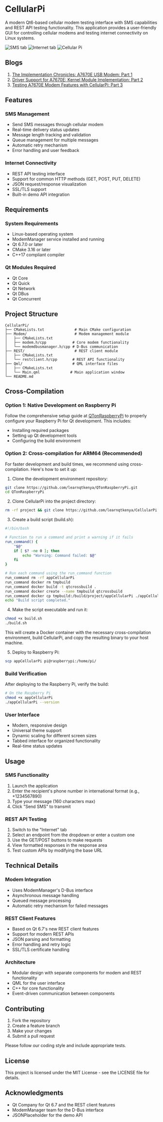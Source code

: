 # CellularPi

A modern Qt6-based cellular modem testing interface with SMS capabilities and REST API testing functionality. This application provides a user-friendly GUI for controlling cellular modems and testing internet connectivity on Linux systems.

![SMS tab](docs/SMS_tab.png)
![Internet tab](docs/Internet_tab.png)
![Cellular Pi](docs/Cellular_pi.jpeg)

## Blogs

1. [The Implementation Chronicles: A7670E USB Modem: Part 1](https://squared.co.ke/blog/cellular-connectivity-with-raspberry-pi-4b)
2. [Driver Support for A7670E: Kernel Module Implementation: Part 2](https://squared.co.ke/blog/driver-support-for-a7670e)
3. [Testing A7670E Modem Features with CellularPi: Part 3](https://squared.co.ke/blog/testing-cellular-connectivity-on-pi4b)

## Features

### SMS Management
- Send SMS messages through cellular modem
- Real-time delivery status updates
- Message length tracking and validation
- Queue management for multiple messages
- Automatic retry mechanism
- Error handling and user feedback

### Internet Connectivity
- REST API testing interface
- Support for common HTTP methods (GET, POST, PUT, DELETE)
- JSON request/response visualization
- SSL/TLS support
- Built-in demo API integration

## Requirements

### System Requirements
- Linux-based operating system
- ModemManager service installed and running
- Qt 6.7.0 or later
- CMake 3.16 or later
- C++17 compliant compiler

### Qt Modules Required
- Qt Core
- Qt Quick
- Qt Network
- Qt DBus
- Qt Concurrent

## Project Structure

```
CellularPi/
├── CMakeLists.txt              # Main CMake configuration
├── Modem/                      # Modem management module
│   ├── CMakeLists.txt
│   ├── modem.h/cpp            # Core modem functionality
│   └── modemdbusmanager.h/cpp # D-Bus communication
├── REST/                       # REST client module
│   ├── CMakeLists.txt
│   └── restclient.h/cpp       # REST API functionality
├── Qml/                       # QML interface files
│   ├── CMakeLists.txt
│   └── Main.qml              # Main application window
└── README.md
```

## Cross-Compilation

### Option 1: Native Development on Raspberry Pi

Follow the comprehensive setup guide at [QTonRaspberryPi](https://github.com/learnqtkenya/QTonRaspberryPi) to properly configure your Raspberry Pi for Qt development. This includes:
- Installing required packages
- Setting up Qt development tools
- Configuring the build environment

### Option 2: Cross-compilation for ARM64 (Recommended)

For faster development and build times, we recommend using cross-compilation. Here's how to set it up:

1. Clone the development environment repository:
```bash
git clone https://github.com/learnqtkenya/QTonRaspberryPi.git
cd QTonRaspberryPi
```

2. Clone CellularPi into the project directory:
```bash
rm -rf project && git clone https://github.com/learnqtkenya/CellularPi.git project
```

3. Create a build script (build.sh):
```bash
#!/bin/bash

# Function to run a command and print a warning if it fails
run_command() {
    "$@"
    if [ $? -ne 0 ]; then
        echo "Warning: Command failed: $@"
    fi
}

# Run each command using the run_command function
run_command rm -rf appCellularPi
run_command docker rm tmpbuild
run_command docker build -t qtcrossbuild . 
run_command docker create --name tmpbuild qtcrossbuild
run_command docker cp tmpbuild:/build/project/appCellularPi ./appCellularPi
echo "Build script completed."
```

4. Make the script executable and run it:
```bash
chmod +x build.sh
./build.sh
```

This will create a Docker container with the necessary cross-compilation environment, build CellularPi, and copy the resulting binary to your host machine.

5. Deploy to Raspberry Pi:
```bash
scp appCellularPi pi@raspberrypi:/home/pi/
```

### Build Verification

After deploying to the Raspberry Pi, verify the build:
```bash
# On the Raspberry Pi
chmod +x appCellularPi
./appCellularPi --version
```

### User Interface
- Modern, responsive design
- Universal theme support
- Dynamic scaling for different screen sizes
- Tabbed interface for organized functionality
- Real-time status updates

## Usage

### SMS Functionality
1. Launch the application
2. Enter the recipient's phone number in international format (e.g., +1234567890)
3. Type your message (160 characters max)
4. Click "Send SMS" to transmit

### REST API Testing
1. Switch to the "Internet" tab
2. Select an endpoint from the dropdown or enter a custom one
3. Use the GET/POST buttons to make requests
4. View formatted responses in the response area
5. Test custom APIs by modifying the base URL

## Technical Details

### Modem Integration
- Uses ModemManager's D-Bus interface
- Asynchronous message handling
- Queued message processing
- Automatic retry mechanism for failed messages

### REST Client Features
- Based on Qt 6.7's new REST client features
- Support for modern REST APIs
- JSON parsing and formatting
- Error handling and retry logic
- SSL/TLS certificate handling

### Architecture
- Modular design with separate components for modem and REST functionality
- QML for the user interface
- C++ for core functionality
- Event-driven communication between components

## Contributing

1. Fork the repository
2. Create a feature branch
3. Make your changes
4. Submit a pull request

Please follow our coding style and include appropriate tests.

## License

This project is licensed under the MIT License - see the LICENSE file for details.

## Acknowledgments

- Qt Company for Qt 6.7 and the REST client features
- ModemManager team for the D-Bus interface
- JSONPlaceholder for the demo API
